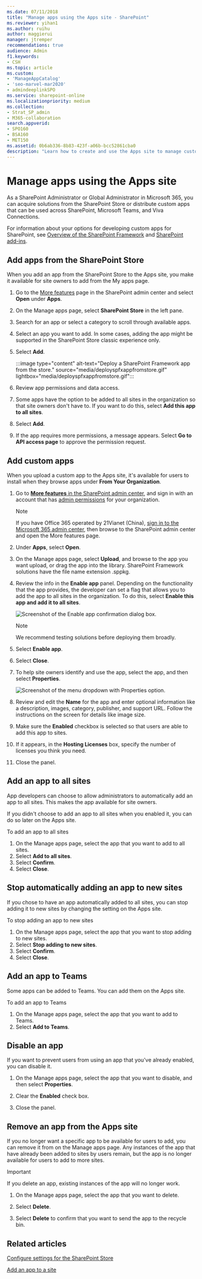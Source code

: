 ```yaml
---
ms.date: 07/11/2018
title: "Manage apps using the Apps site - SharePoint"
ms.reviewer: yihan1
ms.author: ruihu
author: maggierui
manager: jtremper
recommendations: true
audience: Admin
f1.keywords:
- CSH
ms.topic: article
ms.custom:
- 'ManageAppCatalog'
- 'seo-marvel-mar2020'
- admindeeplinkSPO
ms.service: sharepoint-online
ms.localizationpriority: medium
ms.collection:  
- Strat_SP_admin
- M365-collaboration
search.appverid:
- SPO160
- BSA160
- MET150
ms.assetid: 0b6ab336-8b83-423f-a06b-bcc52861cba0
description: "Learn how to create and use the Apps site to manage custom business apps and apps from the SharePoint Store."
---
```


# Manage apps using the Apps site

As a SharePoint Administrator or Global Administrator in Microsoft 365, you can acquire solutions from the SharePoint Store or distribute custom apps that can be used across SharePoint, Microsoft Teams, and Viva Connections.
  
For information about your options for developing custom apps for SharePoint, see [Overview of the SharePoint Framework](/sharepoint/dev/spfx/sharepoint-framework-overview) and [SharePoint add-ins](/sharepoint/dev/sp-add-ins/sharepoint-add-ins).

## Add apps from the SharePoint Store
<a name="__toc347303050"> </a>

When you add an app from the SharePoint Store to the Apps site, you make it available for site owners to add from the My apps page. 

1. Go to the [More features](https://go.microsoft.com/fwlink/?linkid=2185077) page in the SharePoint admin center and select **Open** under **Apps**.

2. On the Manage apps page, select **SharePoint Store** in the left pane.

3. Search for an app or select a category to scroll through available apps.

4. Select an app you want to add. In some cases, adding the app might be supported in the SharePoint Store classic experience only.

5. Select **Add**.

    :::image type="content" alt-text="Deploy a SharePoint Framework app from the store." source="media/deployspfxappfromstore.gif" lightbox="media/deployspfxappfromstore.gif":::

6. Review app permissions and data access.

7. Some apps have the option to be added to all sites in the organization so that site owners don't have to. If you want to do this, select **Add this app to all sites**. 

8. Select **Add**.

9. If the app requires more permissions, a message appears. Select **Go to API access page** to approve the permission request.

## Add custom apps
<a name="__add_custom_apps"> </a>

When you upload a custom app to the Apps site, it's available for users to install when they browse apps under **From Your Organization**. 

1. Go to <a href="https://go.microsoft.com/fwlink/?linkid=2185077" target="_blank">**More features** in the SharePoint admin center</a>, and sign in with an account that has [admin permissions](./sharepoint-admin-role.md) for your organization.

    >[!NOTE]
    >If you have Office 365 operated by 21Vianet (China), [sign in to the Microsoft 365 admin center](https://go.microsoft.com/fwlink/p/?linkid=850627), then browse to the SharePoint admin center and open the More features page.
 
1. Under **Apps**, select **Open**.

1. On the Manage apps page, select **Upload**, and browse to the app you want upload, or drag the app into the library. SharePoint Framework solutions have the file name extension .sppkg.

1. Review the info in the **Enable app** panel. Depending on the functionality that the app provides, the developer can set a flag that allows you to add the app to all sites in the organization. To do this, select **Enable this app and add it to all sites**. 

    ![Screenshot of the Enable app confirmation dialog box.](media/apps-enable-app.png)

    > [!NOTE]
    > We recommend testing solutions before deploying them broadly. 

1. Select **Enable app**.

1. Select **Close**.

1. To help site owners identify and use the app, select the app, and then select **Properties**.

    ![Screenshot of the menu dropdown with Properties option.](media/apps-select-properties.png)

1. Review and edit the **Name** for the app and enter optional information like a description, images, category, publisher, and support URL. Follow the instructions on the screen for details like image size.
    
1. Make sure the **Enabled** checkbox is selected so that users are able to add this app to sites.
    
1. If it appears, in the **Hosting Licenses** box, specify the number of licenses you think you need.
    
1. Close the panel.

## Add an app to all sites

App developers can choose to allow administrators to automatically add an app to all sites. This makes the app available for site owners.

If you didn't choose to add an app to all sites when you enabled it, you can do so later on the Apps site.

To add an app to all sites
1. On the Manage apps page, select the app that you want to add to all sites.
1.  Select **Add to all sites**.
1. Select **Confirm**.
1. Select **Close**.

## Stop automatically adding an app to new sites

If you chose to have an app automatically added to all sites, you can stop adding it to new sites by changing the setting on the Apps site.

To stop adding an app to new sites
1. On the Manage apps page, select the app that you want to stop adding to new sites.
1. Select **Stop adding to new sites**.
1. Select **Confirm**.
1. Select **Close**.

## Add an app to Teams

Some apps can be added to Teams. You can add them on the Apps site.

To add an app to Teams
1. On the Manage apps page, select the app that you want to add to Teams.
1. Select **Add to Teams**.

## Disable an app

If you want to prevent users from using an app that you've already enabled, you can disable it.

1. On the Manage apps page, select the app that you want to disable, and then select **Properties**.
    
1. Clear the **Enabled** check box.

1. Close the panel.

## Remove an app from the Apps site
<a name="__toc347303053"> </a>

If you no longer want a specific app to be available for users to add, you can remove it from on the Manage apps page. Any instances of the app that have already been added to sites by users remain, but the app is no longer available for users to add to more sites.

> [!IMPORTANT]
> If you delete an app, existing instances of the app will no longer work.
  
1. On the Manage apps page, select the app that you want to delete.
    
1. Select **Delete**.
    
1. Select **Delete** to confirm that you want to send the app to the recycle bin.

## Related articles
<a name="__toc347303053"> </a>

[Configure settings for the SharePoint Store](configure-sharepoint-store-settings.md)
  
[Add an app to a site](https://support.office.com/article/ef9c0dbd-7fe1-4715-a1b0-fe3bc81317cb)

